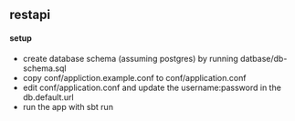 ## restapi

#### setup

* create database schema (assuming postgres) by running datbase/db-schema.sql
* copy conf/appliction.example.conf to conf/application.conf
* edit conf/application.conf and update the username:password in the db.default.url
* run the app with sbt run
